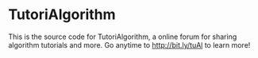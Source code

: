 # TutoriAlgorithm

This is the source code for TutoriAlgorithm, a online forum for sharing algorithm tutorials and more. Go anytime to http://bit.ly/tuAl to learn more!
